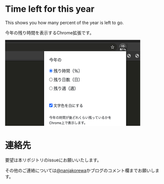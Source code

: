 # Time left for this year
This shows you how many percent of the year is left to go.

今年の残り時間を表示するChrome拡張です。

![](screenshots/440_280.png)

# 連絡先
要望は本リポジトリのissueにお願いいたします。

その他のご連絡については<a href="https://twitter.com/nanjakorewa">@nanjakorewa</a>かブログのコメント欄までお願いします。